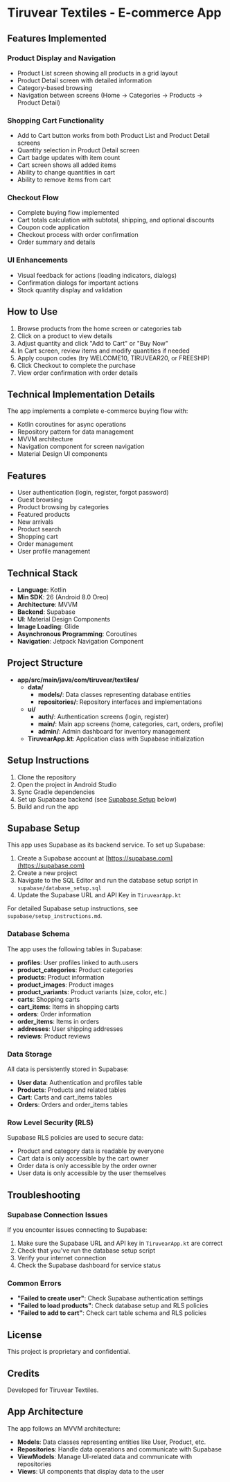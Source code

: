 # Tiruvear Textiles - E-commerce App

## Features Implemented

### Product Display and Navigation
- Product List screen showing all products in a grid layout
- Product Detail screen with detailed information
- Category-based browsing
- Navigation between screens (Home → Categories → Products → Product Detail)

### Shopping Cart Functionality
- Add to Cart button works from both Product List and Product Detail screens
- Quantity selection in Product Detail screen
- Cart badge updates with item count
- Cart screen shows all added items
- Ability to change quantities in cart
- Ability to remove items from cart

### Checkout Flow
- Complete buying flow implemented
- Cart totals calculation with subtotal, shipping, and optional discounts
- Coupon code application
- Checkout process with order confirmation
- Order summary and details

### UI Enhancements
- Visual feedback for actions (loading indicators, dialogs)
- Confirmation dialogs for important actions
- Stock quantity display and validation

## How to Use

1. Browse products from the home screen or categories tab
2. Click on a product to view details
3. Adjust quantity and click "Add to Cart" or "Buy Now"
4. In Cart screen, review items and modify quantities if needed
5. Apply coupon codes (try WELCOME10, TIRUVEAR20, or FREESHIP)
6. Click Checkout to complete the purchase
7. View order confirmation with order details

## Technical Implementation Details

The app implements a complete e-commerce buying flow with:
- Kotlin coroutines for async operations
- Repository pattern for data management
- MVVM architecture
- Navigation component for screen navigation
- Material Design UI components

## Features

- User authentication (login, register, forgot password)
- Guest browsing
- Product browsing by categories
- Featured products
- New arrivals
- Product search
- Shopping cart
- Order management
- User profile management

## Technical Stack

- **Language**: Kotlin
- **Min SDK**: 26 (Android 8.0 Oreo)
- **Architecture**: MVVM
- **Backend**: Supabase
- **UI**: Material Design Components
- **Image Loading**: Glide
- **Asynchronous Programming**: Coroutines
- **Navigation**: Jetpack Navigation Component

## Project Structure

- **app/src/main/java/com/tiruvear/textiles/**
  - **data/**
    - **models/**: Data classes representing database entities
    - **repositories/**: Repository interfaces and implementations
  - **ui/**
    - **auth/**: Authentication screens (login, register)
    - **main/**: Main app screens (home, categories, cart, orders, profile)
    - **admin/**: Admin dashboard for inventory management
  - **TiruvearApp.kt**: Application class with Supabase initialization

## Setup Instructions

1. Clone the repository
2. Open the project in Android Studio
3. Sync Gradle dependencies
4. Set up Supabase backend (see [Supabase Setup](#supabase-setup) below)
5. Build and run the app

## Supabase Setup

This app uses Supabase as its backend service. To set up Supabase:

1. Create a Supabase account at [https://supabase.com](https://supabase.com)
2. Create a new project
3. Navigate to the SQL Editor and run the database setup script in `supabase/database_setup.sql`
4. Update the Supabase URL and API Key in `TiruvearApp.kt`

For detailed Supabase setup instructions, see `supabase/setup_instructions.md`.

### Database Schema

The app uses the following tables in Supabase:

- **profiles**: User profiles linked to auth.users
- **product_categories**: Product categories
- **products**: Product information
- **product_images**: Product images
- **product_variants**: Product variants (size, color, etc.)
- **carts**: Shopping carts
- **cart_items**: Items in shopping carts
- **orders**: Order information
- **order_items**: Items in orders
- **addresses**: User shipping addresses
- **reviews**: Product reviews

### Data Storage

All data is persistently stored in Supabase:

- **User data**: Authentication and profiles table
- **Products**: Products and related tables
- **Cart**: Carts and cart_items tables
- **Orders**: Orders and order_items tables

### Row Level Security (RLS)

Supabase RLS policies are used to secure data:

- Product and category data is readable by everyone
- Cart data is only accessible by the cart owner
- Order data is only accessible by the order owner
- User data is only accessible by the user themselves

## Troubleshooting

### Supabase Connection Issues

If you encounter issues connecting to Supabase:

1. Make sure the Supabase URL and API key in `TiruvearApp.kt` are correct
2. Check that you've run the database setup script
3. Verify your internet connection
4. Check the Supabase dashboard for service status

### Common Errors

- **"Failed to create user"**: Check Supabase authentication settings
- **"Failed to load products"**: Check database setup and RLS policies
- **"Failed to add to cart"**: Check cart table schema and RLS policies

## License

This project is proprietary and confidential.

## Credits

Developed for Tiruvear Textiles.

## App Architecture

The app follows an MVVM architecture:

- **Models**: Data classes representing entities like User, Product, etc.
- **Repositories**: Handle data operations and communicate with Supabase
- **ViewModels**: Manage UI-related data and communicate with repositories
- **Views**: UI components that display data to the user 
